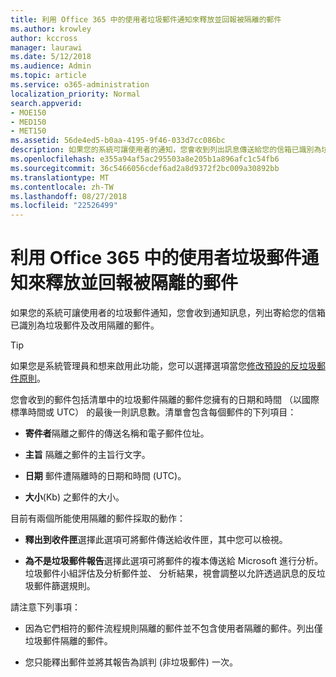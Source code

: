 ```yaml
---
title: 利用 Office 365 中的使用者垃圾郵件通知來釋放並回報被隔離的郵件
ms.author: krowley
author: kccross
manager: laurawi
ms.date: 5/12/2018
ms.audience: Admin
ms.topic: article
ms.service: o365-administration
localization_priority: Normal
search.appverid:
- MOE150
- MED150
- MET150
ms.assetid: 56de4ed5-b0aa-4195-9f46-033d7cc086bc
description: 如果您的系統可讓使用者的通知，您會收到列出訊息傳送給您的信箱已識別為垃圾郵件、 大量或網路釣魚郵件通知訊息。您可以釋出或報告的郵件之後被通知。
ms.openlocfilehash: e355a94af5ac295503a8e205b1a896afc1c54fb6
ms.sourcegitcommit: 36c5466056cdef6ad2a8d9372f2bc009a30892bb
ms.translationtype: MT
ms.contentlocale: zh-TW
ms.lasthandoff: 08/27/2018
ms.locfileid: "22526499"
---
```

# <a name="use-user-spam-notifications-to-release-and-report-quarantined-messages-in-office-365"></a>利用 Office 365 中的使用者垃圾郵件通知來釋放並回報被隔離的郵件

如果您的系統可讓使用者的垃圾郵件通知，您會收到通知訊息，列出寄給您的信箱已識別為垃圾郵件及改用隔離的郵件。
  
> [!TIP]
> 如果您是系統管理員和想来啟用此功能，您可以選擇選項當您[修改預設的反垃圾郵件原則](https://go.microsoft.com/fwlink/?LinkId=800313)。 
  
您會收到的郵件包括清單中的垃圾郵件隔離的郵件您擁有的日期和時間 （以國際標準時間或 UTC） 的最後一則訊息數。清單會包含每個郵件的下列項目：
  
- **寄件者**隔離之郵件的傳送名稱和電子郵件位址。 
    
- **主旨** 隔離之郵件的主旨行文字。 
    
- **日期** 郵件遭隔離時的日期和時間 (UTC)。 
    
- **大小**(Kb) 之郵件的大小。 
    
目前有兩個所能使用隔離的郵件採取的動作：
  
- **釋出到收件匣**選擇此選項可將郵件傳送給收件匣，其中您可以檢視。 
    
- **為不是垃圾郵件報告**選擇此選項可將郵件的複本傳送給 Microsoft 進行分析。垃圾郵件小組評估及分析郵件並、 分析結果，視會調整以允許透過訊息的反垃圾郵件篩選規則。 
    
請注意下列事項：
  
- 因為它們相符的郵件流程規則隔離的郵件並不包含使用者隔離的郵件。列出僅垃圾郵件隔離的郵件。
    
- 您只能釋出郵件並將其報告為誤判 (非垃圾郵件)   一次。
    

